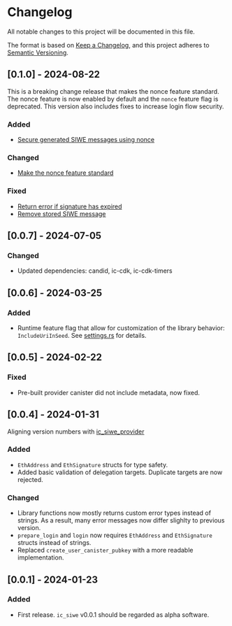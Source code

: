 # Changelog

All notable changes to this project will be documented in this file.

The format is based on [Keep a Changelog](https://keepachangelog.com/en/1.0.0/),
and this project adheres to [Semantic Versioning](https://semver.org/spec/v2.0.0.html).

## [0.1.0] - 2024-08-22

This is a breaking change release that makes the nonce feature standard. The nonce feature is now enabled by default and the `nonce` feature flag is deprecated. This version also includes fixes to increase login flow security.

### Added
- [Secure generated SIWE messages using nonce](https://github.com/kristoferlund/ic-siwe/commit/0b1118b822201b5bb124cfc0bd505a3c9550e29a)

### Changed
- [Make the nonce feature standard](https://github.com/kristoferlund/ic-siwe/commit/3e298fa757ad98b1be4a088358420e2e77cdb128)

### Fixed
- [Return error if signature has expired](https://github.com/kristoferlund/ic-siwe/commit/c4cd84dc3125408100e3f37a1138e4a4cd3b5c2d)
- [Remove stored SIWE message](https://github.com/kristoferlund/ic-siwe/commit/6daf4563f95f4dc653cb717f053e45e2fed578b9)

## [0.0.7] - 2024-07-05

### Changed

- Updated dependencies: candid, ic-cdk, ic-cdk-timers

## [0.0.6] - 2024-03-25

### Added

- Runtime feature flag that allow for customization of the library behavior: `IncludeUriInSeed`. See [settings.rs](./src/settings.rs) for details.

## [0.0.5] - 2024-02-22

### Fixed

- Pre-built provider canister did not include metadata, now fixed.

## [0.0.4] - 2024-01-31

Aligning version numbers with [ic_siwe_provider](https://github.com/kristoferlund/ic-siwe/tree/main/packages/ic_siwe_provider)

### Added

- `EthAddress` and `EthSignature` structs for type safety.
- Added basic validation of delegation targets. Duplicate targets are now rejected.

### Changed
- Library functions now mostly returns custom error types instead of strings. As a result, many error messages now differ slighlty to previous version.
- `prepare_login` and `login` now requires `EthAddress` and `EthSignature` structs instead of strings.
- Replaced `create_user_canister_pubkey` with a more readable implementation.


##

## [0.0.1] - 2024-01-23

### Added

- First release. `ic_siwe` v0.0.1 should be regarded as alpha software.
